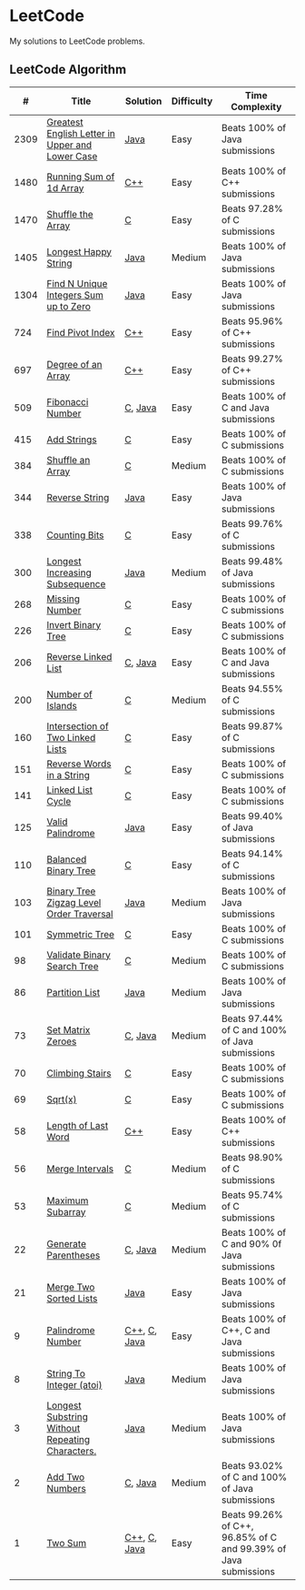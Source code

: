 # LeetCode

My solutions to LeetCode problems.

## LeetCode Algorithm


| # | Title | Solution | Difficulty | Time Complexity |
|---| ----- | ----------- | ---------- | --------------- |
|2309|[Greatest English Letter in Upper and Lower Case](https://leetcode.com/problems/greatest-english-letter-in-upper-and-lower-case/) | [Java](https://github.com/DanSaada/LeetCode/blob/main/Algorithms/GreatestEnglishLetterInUpperAndLowerCase.java)|Easy| Beats 100% of Java submissions |
|1480|[Running Sum of 1d Array](https://leetcode.com/problems/running-sum-of-1d-array/) | [C++](https://github.com/DanSaada/LeetCode/blob/main/Algorithms/RunningSumOf1DArray.cpp)|Easy| Beats 100% of C++ submissions |
|1470|[Shuffle the Array](https://leetcode.com/problems/shuffle-the-array/) | [C](https://github.com/DanSaada/LeetCode/blob/main/Algorithms/ShuffleTheArray.c)|Easy| Beats 97.28% of C submissions |
|1405|[Longest Happy String](https://leetcode.com/problems/longest-happy-string/) | [Java](https://github.com/DanSaada/LeetCode/blob/main/Algorithms/LongestHappyString.java)|Medium| Beats 100% of Java submissions |
|1304|[Find N Unique Integers Sum up to Zero](https://leetcode.com/problems/find-n-unique-integers-sum-up-to-zero/) | [Java](https://github.com/DanSaada/LeetCode/blob/main/Algorithms/FindNUniqueIntegersSumUpToZero.java)|Easy| Beats 100% of Java submissions |
|724|[Find Pivot Index](https://leetcode.com/problems/find-pivot-index/) | [C++](https://github.com/DanSaada/LeetCode/blob/main/Algorithms/FindPivotIndex.cpp)|Easy| Beats 95.96% of C++ submissions |
|697|[Degree of an Array](https://leetcode.com/problems/degree-of-an-array/) | [C++](https://github.com/DanSaada/LeetCode/blob/main/Algorithms/DegreeOfAnArray.cpp)|Easy| Beats 99.27% of C++ submissions |
|509|[Fibonacci Number](https://leetcode.com/problems/fibonacci-number/) | [C](https://github.com/DanSaada/LeetCode/blob/main/Algorithms/FibonacciNumber.c), [Java](https://github.com/DanSaada/LeetCode/blob/main/Algorithms/FibonacciNumber/FibonacciNumber.java) |Easy| Beats 100% of C and Java submissions |
|415|[Add Strings](https://leetcode.com/problems/add-strings/) | [C](https://github.com/DanSaada/LeetCode/blob/main/Algorithms/AddStrings.c)|Easy| Beats 100% of C submissions |
|384|[Shuffle an Array](https://leetcode.com/problems/shuffle-an-array/) | [C](https://github.com/DanSaada/LeetCode/blob/main/Algorithms/ShuffleAnArray.c)|Medium| Beats 100% of C submissions |
|344|[Reverse String](https://leetcode.com/problems/reverse-string/) | [Java](https://github.com/DanSaada/LeetCode/blob/main/Algorithms/ReverseString.java)|Easy| Beats 100% of Java submissions |
|338|[Counting Bits](https://leetcode.com/problems/counting-bits/) | [C](https://github.com/DanSaada/LeetCode/blob/main/Algorithms/CountingBits.c)|Easy| Beats 99.76% of C submissions |
|300|[Longest Increasing Subsequence](https://leetcode.com/problems/longest-increasing-subsequence/) | [Java](https://github.com/DanSaada/LeetCode/blob/main/Algorithms/LongestIncreasingSubsequence.java)|Medium| Beats 99.48% of Java submissions |
|268|[Missing Number](https://leetcode.com/problems/missing-number/) | [C](https://github.com/DanSaada/LeetCode/blob/main/Algorithms/MissingNumber.c)|Easy| Beats 100% of C submissions |
|226|[Invert Binary Tree](https://leetcode.com/problems/invert-binary-tree/) | [C](https://github.com/DanSaada/LeetCode/blob/main/Algorithms/InvertBinaryTree.c)|Easy| Beats 100% of C submissions |
|206|[Reverse Linked List](https://leetcode.com/problems/reverse-linked-list/) | [C](https://github.com/DanSaada/LeetCode/blob/main/Algorithms/ReverseLinkedList.c), [Java](https://github.com/DanSaada/LeetCode/blob/main/Algorithms/ReverseLinkedList/ReverseLinkedList.java)|Easy| Beats 100% of C and Java submissions |
|200|[Number of Islands](https://leetcode.com/problems/number-of-islands/) | [C](https://github.com/DanSaada/LeetCode/blob/main/Algorithms/NumberOfIslands.c)|Medium| Beats 94.55% of C submissions |
|160|[Intersection of Two Linked Lists](https://leetcode.com/problems/intersection-of-two-linked-lists/) | [C](https://github.com/DanSaada/LeetCode/blob/main/Algorithms/IntersectionOfTwoLinkedLists.c)|Easy| Beats 99.87% of C submissions |
|151|[Reverse Words in a String](https://leetcode.com/problems/reverse-words-in-a-string/) | [C](https://github.com/DanSaada/LeetCode/blob/main/Algorithms/ReverseWordsInAString.c)|Easy| Beats 100% of C submissions |
|141|[Linked List Cycle](https://leetcode.com/problems/linked-list-cycle/) | [C](https://github.com/DanSaada/LeetCode/blob/main/Algorithms/LinkedListCycle.c)|Easy| Beats 100% of C submissions |
|125|[Valid Palindrome](https://leetcode.com/problems/valid-palindrome/) | [Java](https://github.com/DanSaada/LeetCode/blob/main/Algorithms/ValidPalindrome.java)|Easy| Beats 99.40% of Java submissions |
|110|[Balanced Binary Tree](https://leetcode.com/problems/balanced-binary-tree/) | [C](https://github.com/DanSaada/LeetCode/blob/main/Algorithms/BalancedBinaryTree.c)|Easy| Beats 94.14% of C submissions |
|103|[Binary Tree Zigzag Level Order Traversal](https://leetcode.com/problems/binary-tree-zigzag-level-order-traversal/) | [Java](https://github.com/DanSaada/LeetCode/blob/main/Algorithms/BinaryTreeZigzagTraversal.java)|Medium| Beats 100% of Java submissions |
|101|[Symmetric Tree](https://leetcode.com/problems/symmetric-tree/) | [C](https://github.com/DanSaada/LeetCode/blob/main/Algorithms/SymmetricTree.c)|Easy| Beats 100% of C submissions |
|98|[Validate Binary Search Tree](https://leetcode.com/problems/validate-binary-search-tree/) | [C](https://github.com/DanSaada/LeetCode/blob/main/Algorithms/ValidateBinarySearchTree.c)|Medium| Beats 100% of C submissions |
|86|[Partition List](https://leetcode.com/problems/partition-list/) | [Java](https://github.com/DanSaada/LeetCode/blob/main/Algorithms/PartitionList.java)|Medium| Beats 100% of Java submissions |
|73|[Set Matrix Zeroes](https://leetcode.com/problems/set-matrix-zeroes/) | [C](https://github.com/DanSaada/LeetCode/blob/main/Algorithms/SetMatrixZeros/SetMatrixZeroes.c), [Java](https://github.com/DanSaada/LeetCode/blob/main/Algorithms/SetMatrixZeros/SetMatrixZeros.java)|Medium| Beats 97.44% of C and 100% of Java submissions |
|70|[Climbing Stairs](https://leetcode.com/problems/climbing-stairs/) | [C](https://github.com/DanSaada/LeetCode/blob/main/Algorithms/ClimbingStairs.c)|Easy| Beats 100% of C submissions |
|69|[Sqrt(x)](https://leetcode.com/problems/sqrtx/) | [C](https://github.com/DanSaada/LeetCode/blob/main/Algorithms/Sqrt(x).c)|Easy| Beats 100% of C submissions |
|58|[Length of Last Word](https://leetcode.com/problems/length-of-last-word/) | [C++](https://github.com/DanSaada/LeetCode/blob/main/Algorithms/LengthOfLastWord.cpp)|Easy| Beats 100% of C++ submissions |
|56|[Merge Intervals](https://leetcode.com/problems/merge-intervals/) | [C](https://github.com/DanSaada/LeetCode/blob/main/Algorithms/MergeIntervals.c)|Medium| Beats 98.90% of C submissions |
|53|[Maximum Subarray](https://leetcode.com/problems/maximum-subarray/) | [C](https://github.com/DanSaada/LeetCode/blob/main/Algorithms/MaximumSubarray.c)|Medium| Beats 95.74% of C submissions |
|22|[Generate Parentheses](https://leetcode.com/problems/generate-parentheses/) | [C](https://github.com/DanSaada/LeetCode/blob/main/Algorithms/GenerateParentheses.c), [Java](https://github.com/DanSaada/LeetCode/blob/main/Algorithms/GenerateParentheses/GenerateParentheses.java)|Medium| Beats 100% of C and 90% 0f Java submissions |
|21|[Merge Two Sorted Lists](https://leetcode.com/problems/merge-two-sorted-lists/) | [Java](https://github.com/DanSaada/LeetCode/blob/main/Algorithms/MergeTwoSortedLists.java)|Easy| Beats 100% of Java submissions |
|9|[Palindrome Number](https://leetcode.com/problems/palindrome-number/) | [C++](https://github.com/DanSaada/LeetCode/blob/main/Algorithms/PalindromeNumber.cpp), [C](https://github.com/DanSaada/LeetCode/blob/main/Algorithms/PalindromeNumber/PalindromeNumber.c), [Java](https://github.com/DanSaada/LeetCode/blob/main/Algorithms/PalindromeNumber/PalindromeNumber.java)|Easy| Beats 100% of C++, C and Java submissions |
|8|[String To Integer (atoi)](https://leetcode.com/problems/string-to-integer-atoi/) | [Java](https://github.com/DanSaada/LeetCode/blob/main/Algorithms/StringToInteger.java)|Medium| Beats 100% of Java submissions |
|3|[Longest Substring Without Repeating Characters.](https://leetcode.com/problems/longest-substring-without-repeating-characters/) | [Java](https://github.com/DanSaada/LeetCode/blob/main/Algorithms/LongestSubstringWithoutRepeatingCharacters.java)|Medium| Beats 100% of Java submissions |
|2|[Add Two Numbers](https://leetcode.com/problems/add-two-numbers/) | [C](https://github.com/DanSaada/LeetCode/blob/main/Algorithms/AddTwoNumbers.c), [Java](https://github.com/DanSaada/LeetCode/blob/main/Algorithms/AddTwoNumbers/AddTwoNumbers.java)|Medium| Beats 93.02% of C and 100% of Java submissions |
|1|[Two Sum](https://leetcode.com/problems/two-sum/) | [C++](https://github.com/DanSaada/LeetCode/blob/main/Algorithms/TwoSum/TwoSum.cpp), [C](https://github.com/DanSaada/LeetCode/blob/main/Algorithms/TwoSum/TwoSum.c), [Java](https://github.com/DanSaada/LeetCode/blob/main/Algorithms/TwoSum/TwoSum.java)|Easy| Beats 99.26% of C++, 96.85% of C and 99.39% of Java submissions|



